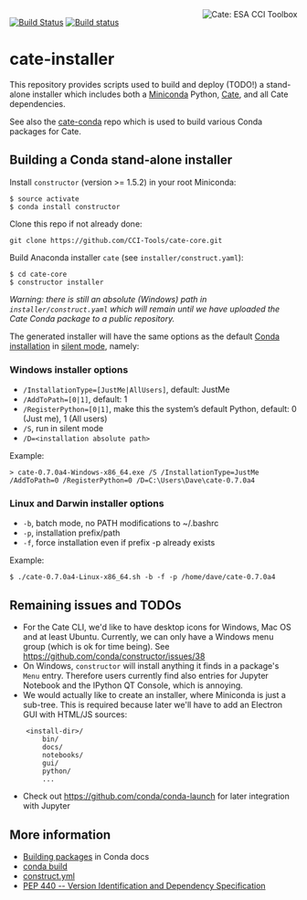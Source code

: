 <img alt="Cate: ESA CCI Toolbox" align="right" src="https://raw.githubusercontent.com/CCI-Tools/cate-core/master/doc/source/_static/logo/cci-toolbox-logo-latex.jpg" />

[![Build Status](https://travis-ci.org/CCI-Tools/cate-installer.svg?branch=master)](https://travis-ci.org/CCI-Tools/cate-installer)
[![Build status](https://ci.appveyor.com/api/projects/status/sc52gjejowpgmatb/branch/master?svg=true)](https://ci.appveyor.com/project/ccitools/cate-installer/branch/master)

# cate-installer

This repository provides scripts used to build and deploy (TODO!)
a stand-alone installer which includes both a
[Miniconda](https://conda.io/miniconda.html) Python, 
[Cate](https://github.com/CCI-Tools/cate-core), and all Cate dependencies. 
 
See also the [cate-conda](https://github.com/CCI-Tools/cate-conda) repo 
which is used to build various Conda packages for Cate.


## Building a Conda stand-alone installer

Install `constructor` (version >= 1.5.2) in your root Miniconda:

    $ source activate
    $ conda install constructor

Clone this repo if not already done:

    git clone https://github.com/CCI-Tools/cate-core.git

Build Anaconda installer `cate` (see `installer/construct.yaml`):

    $ cd cate-core
    $ constructor installer

*Warning: there is still an absolute (Windows) path in `installer/construct.yaml` which will remain
until we have uploaded the Cate Conda package to a public repository.*

The generated installer will have the same options as the default
[Conda installation](https://conda.io/docs/installation.html) in 
[silent mode](https://conda.io/docs/help/silent.html), namely:

### Windows installer options

* `/InstallationType=[JustMe|AllUsers]`, default: JustMe
* `/AddToPath=[0|1]`, default: 1
* `/RegisterPython=[0|1]`, make this the system’s default Python, default: 0 (Just me), 1 (All users)
* `/S`, run in silent mode
* `/D=<installation absolute path>`

Example:

    > cate-0.7.0a4-Windows-x86_64.exe /S /InstallationType=JustMe /AddToPath=0 /RegisterPython=0 /D=C:\Users\Dave\cate-0.7.0a4

### Linux and Darwin installer options

* `-b`, batch mode, no PATH modifications to ~/.bashrc
* `-p`, installation prefix/path
* `-f`, force installation even if prefix -p already exists

Example:

    $ ./cate-0.7.0a4-Linux-x86_64.sh -b -f -p /home/dave/cate-0.7.0a4

## Remaining issues and TODOs

* For the Cate CLI, we'd like to have desktop icons for Windows, Mac OS and at least Ubuntu.
  Currently, we can only have a Windows menu group (which is ok for time being).
  See https://github.com/conda/constructor/issues/38
* On Windows, `constructor` will install anything it finds in a package's `Menu` entry.
  Therefore users currently find also entries for Jupyter Notebook and the IPython QT Console, 
  which is annoying.
* We would actually like to create an installer, where Miniconda is just a sub-tree. 
  This is required because later we'll have to add an Electron GUI with HTML/JS sources:
```
    <install-dir>/
        bin/
        docs/
        notebooks/
        gui/
        python/
        ...
```
* Check out https://github.com/conda/conda-launch for later integration with Jupyter 

## More information

* [Building packages](http://conda.pydata.org/docs/building/build.html) in Conda docs
* [conda build](http://conda.pydata.org/docs/commands/build/conda-build.html)
* [construct.yml](https://github.com/conda/constructor/blob/master/CONSTRUCT.md)
* [PEP 440 -- Version Identification and Dependency Specification](https://www.python.org/dev/peps/pep-0440/)


